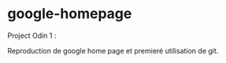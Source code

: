 # google-homepage

Project Odin 1 :

Reproduction de google home page et premieré utilisation de git.


